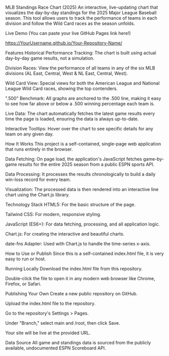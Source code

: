 MLB Standings Race Chart (2025)
An interactive, live-updating chart that visualizes the day-by-day standings for the 2025 Major League Baseball season. This tool allows users to track the performance of teams in each division and follow the Wild Card races as the season unfolds.

Live Demo
(You can paste your live GitHub Pages link here!)

https://YourUsername.github.io/Your-Repository-Name/

Features
Historical Performance Tracking: The chart is built using actual day-by-day game results, not a simulation.

Division Races: View the performance of all teams in any of the six MLB divisions (AL East, Central, West & NL East, Central, West).

Wild Card View: Special views for both the American League and National League Wild Card races, showing the top contenders.

".500" Benchmark: All graphs are anchored to the .500 line, making it easy to see how far above or below a .500 winning percentage each team is.

Live Data: The chart automatically fetches the latest game results every time the page is loaded, ensuring the data is always up-to-date.

Interactive Tooltips: Hover over the chart to see specific details for any team on any given day.

How It Works
This project is a self-contained, single-page web application that runs entirely in the browser.

Data Fetching: On page load, the application's JavaScript fetches game-by-game results for the entire 2025 season from a public ESPN sports API.

Data Processing: It processes the results chronologically to build a daily win-loss record for every team.

Visualization: The processed data is then rendered into an interactive line chart using the Chart.js library.

Technology Stack
HTML5: For the basic structure of the page.

Tailwind CSS: For modern, responsive styling.

JavaScript (ES6+): For data fetching, processing, and all application logic.

Chart.js: For creating the interactive and beautiful charts.

date-fns Adapter: Used with Chart.js to handle the time-series x-axis.

How to Use or Publish
Since this is a self-contained index.html file, it is very easy to run or host.

Running Locally
Download the index.html file from this repository.

Double-click the file to open it in any modern web browser like Chrome, Firefox, or Safari.

Publishing Your Own
Create a new public repository on GitHub.

Upload the index.html file to the repository.

Go to the repository's Settings > Pages.

Under "Branch," select main and /root, then click Save.

Your site will be live at the provided URL.

Data Source
All game and standings data is sourced from the publicly available, undocumented ESPN Scoreboard API.
